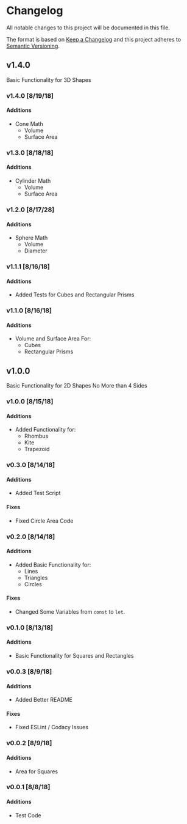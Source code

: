 # Changelog
All notable changes to this project will be documented in this file.

The format is based on [Keep a Changelog](http://keepachangelog.com/en/1.0.0/)
and this project adheres to [Semantic Versioning](http://semver.org/spec/v2.0.0.html).

## v1.4.0
Basic Functionality for 3D Shapes

### v1.4.0 [8/19/18]
#### Additions
- Cone Math
    - Volume
    - Surface Area

### v1.3.0 [8/18/18]
#### Additions
- Cylinder Math
    - Volume
    - Surface Area

### v1.2.0 [8/17/28]
#### Additions
- Sphere Math
    - Volume
    - Diameter

### v1.1.1 [8/16/18]
#### Additions
- Added Tests for Cubes and Rectangular Prisms

### v1.1.0 [8/16/18]
#### Additions
- Volume and Surface Area For:
    - Cubes
    - Rectangular Prisms

## v1.0.0
Basic Functionality for 2D Shapes No More than 4 Sides

### v1.0.0 [8/15/18]
#### Additions
- Added Functionality for:
    - Rhombus
    - Kite
    - Trapezoid

### v0.3.0 [8/14/18]
#### Additions
- Added Test Script

#### Fixes
- Fixed Circle Area Code

### v0.2.0 [8/14/18]
#### Additions
- Added Basic Functionality for: 
    - Lines 
    - Triangles
    - Circles

#### Fixes
- Changed Some Variables from `const` to `let`.

### v0.1.0 [8/13/18]
#### Additions
- Basic Functionality for Squares and Rectangles

### v0.0.3 [8/9/18]
#### Additions
- Added Better README

#### Fixes
- Fixed ESLint / Codacy Issues

### v0.0.2 [8/9/18]
#### Additions
- Area for Squares

### v0.0.1 [8/8/18]
#### Additions
- Test Code